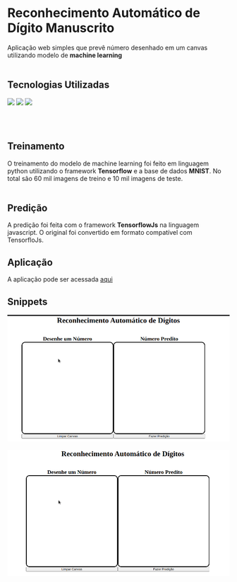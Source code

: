 # Reconhecimento Automático de Dígito Manuscrito
Aplicação web simples que prevê número desenhado em um canvas utilizando modelo de **machine learning**
<br>
<br>

## Tecnologias Utilizadas
<p>
  <img src="https://cdn.jsdelivr.net/gh/devicons/devicon/icons/python/python-original-wordmark.svg" height="60px"/> 
  <img src="https://cdn.jsdelivr.net/gh/devicons/devicon/icons/javascript/javascript-original.svg" height="60px"/> 
  <img src="https://cdn.jsdelivr.net/gh/devicons/devicon/icons/tensorflow/tensorflow-original.svg" height="60"/>
</p>
<br>
<br>

## Treinamento
O treinamento do modelo de machine learning foi feito em linguagem python utilizando o framework **Tensorflow** e a base de dados **MNIST**. No total são 60 mil imagens de treino e 10 mil imagens de teste.
<br>
<br>

## Predição
A predição foi feita com o framework **TensorflowJs** na linguagem javascript. O original foi convertido em formato compatível com TensorfloJs.

## Aplicação
A aplicação pode ser acessada <a href=https://lucas-morais.github.io/reconhecimento-automatico-de-digito-manuscrito/ target="_blank">aqui</a>

## Snippets

<img src="./gifs/cinco_pred.gif">
<br>
<br>
<img src="./gifs/dois_pred.gif">
